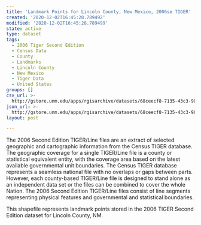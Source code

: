 ```yaml
---
title: 'Landmark Points for Lincoln County, New Mexico, 2006se TIGER'
created: '2020-12-02T16:45:28.789492'
modified: '2020-12-02T16:45:28.789499'
state: active
type: dataset
tags:
  - 2006 Tiger Second Edition
  - Census Data
  - County
  - Landmarks
  - Lincoln County
  - New Mexico
  - Tiger Data
  - United States
groups: []
csv_url: >-
  http://gstore.unm.edu/apps/rgisarchive/datasets/68ceecf8-7135-43c3-9807-3bc82a5d9cd0/tgr2006se_linc_lpt.derived.csv
json_url: >-
  http://gstore.unm.edu/apps/rgisarchive/datasets/68ceecf8-7135-43c3-9807-3bc82a5d9cd0/tgr2006se_linc_lpt.derived.json
layout: post

---
```

The 2006 Second Edition TIGER/Line files are an extract of selected geographic and cartographic information from the Census TIGER database.  The geographic coverage for a single TIGER/Line file is a county or statistical equivalent entity, with the coverage area based on the latest available governmental unit boundaries. The Census TIGER database represents a seamless national file with no overlaps or gaps between parts.  However, each county-based TIGER/Line file is designed to stand alone as an independent data set or the files can be combined to cover the whole Nation.  The 2006 Second Edition  TIGER/Line files consist of line segments representing physical features and governmental and statistical boundaries.  

This shapefile represents landmark points stored in the 2006 TIGER Second Edition dataset for Lincoln County, NM.
